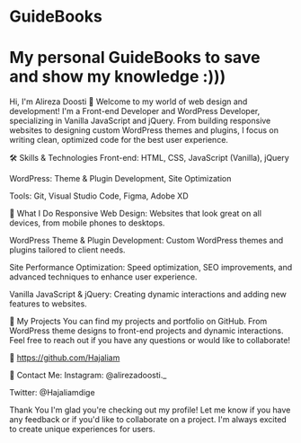 # GuideBooks
My personal GuideBooks to save and show my knowledge :)))
====================================================================

Hi, I'm Alireza Doosti 👋
Welcome to my world of web design and development! I'm a Front-end Developer and WordPress Developer, specializing in Vanilla JavaScript and jQuery. From building responsive websites to designing custom WordPress themes and plugins, I focus on writing clean, optimized code for the best user experience.

🛠 Skills & Technologies
Front-end: HTML, CSS, JavaScript (Vanilla), jQuery

WordPress: Theme & Plugin Development, Site Optimization

Tools: Git, Visual Studio Code, Figma, Adobe XD

📌 What I Do
Responsive Web Design: Websites that look great on all devices, from mobile phones to desktops.

WordPress Theme & Plugin Development: Custom WordPress themes and plugins tailored to client needs.

Site Performance Optimization: Speed optimization, SEO improvements, and advanced techniques to enhance user experience.

Vanilla JavaScript & jQuery: Creating dynamic interactions and adding new features to websites.

📂 My Projects
You can find my projects and portfolio on GitHub. From WordPress theme designs to front-end projects and dynamic interactions. Feel free to reach out if you have any questions or would like to collaborate!

🔗 https://github.com/Hajaliam

💬 Contact Me:
Instagram: @alirezadoosti._

Twitter: @Hajaliamdige

Thank You
I'm glad you're checking out my profile! Let me know if you have any feedback or if you'd like to collaborate on a project. I'm always excited to create unique experiences for users.

